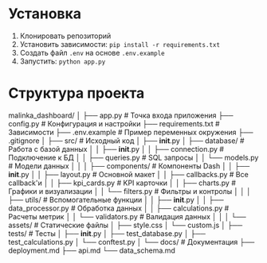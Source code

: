 # Установка

1. Клонировать репозиторий
2. Установить зависимости: `pip install -r requirements.txt`
3. Создать файл `.env` на основе `.env.example`
4. Запустить: `python app.py`

# Структура проекта

malinka_dashboard/
│
├── app.py                          # Точка входа приложения
├── config.py                       # Конфигурация и настройки
├── requirements.txt                # Зависимости
├── .env.example                    # Пример переменных окружения
├── .gitignore
│
├── src/                            # Исходный код
│   ├── __init__.py
│   ├── database/                   # Работа с базой данных
│   │   ├── __init__.py
│   │   ├── connection.py           # Подключение к БД
│   │   ├── queries.py              # SQL запросы
│   │   └── models.py               # Модели данных
│   │
│   ├── components/                 # Компоненты Dash
│   │   ├── __init__.py
│   │   ├── layout.py               # Основной макет
│   │   ├── callbacks.py            # Все callback'и
│   │   ├── kpi_cards.py            # KPI карточки
│   │   ├── charts.py               # Графики и визуализации
│   │   └── filters.py              # Фильтры и контролы
│   │
│   ├── utils/                      # Вспомогательные функции
│   │   ├── __init__.py
│   │   ├── data_processor.py       # Обработка данных
│   │   ├── calculations.py         # Расчеты метрик
│   │   └── validators.py           # Валидация данных
│   │
│   └── assets/                     # Статические файлы
│       ├── style.css
│       └── custom.js
│
├── tests/                          # Тесты
│   ├── __init__.py
│   ├── test_database.py
│   ├── test_calculations.py
│   └── conftest.py
│
└── docs/                           # Документация
    ├── deployment.md
    ├── api.md
    └── data_schema.md





